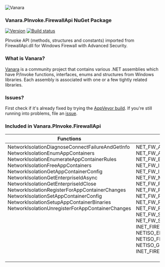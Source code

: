 ﻿![Vanara](https://github.com/dahall/Vanara/raw/master/docs/icons/VanaraHeading.png)
### Vanara.PInvoke.FirewallApi NuGet Package
[![Version](https://img.shields.io/nuget/v/Vanara.PInvoke.FirewallApi?label=NuGet&style=flat-square)](https://github.com/dahall/Vanara/releases)
[![Build status](https://img.shields.io/appveyor/build/dahall/vanara?label=AppVeyor%20build&style=flat-square)](https://ci.appveyor.com/project/dahall/vanara)

PInvoke API (methods, structures and constants) imported from FirewallApi.dll for Windows Firewall with Advanced Security.

### What is Vanara?

[Vanara](https://github.com/dahall/Vanara) is a community project that contains various .NET assemblies which have P/Invoke functions, interfaces, enums and structures from Windows libraries. Each assembly is associated with one or a few tightly related libraries.

### Issues?

First check if it's already fixed by trying the [AppVeyor build](https://ci.appveyor.com/nuget/vanara-prerelease).
If you're still running into problems, file an [issue](https://github.com/dahall/Vanara/issues).

### Included in Vanara.PInvoke.FirewallApi

Functions | Enumerations | Structures | Interfaces
--- | --- | --- | ---
NetworkIsolationDiagnoseConnectFailureAndGetInfo<br>NetworkIsolationEnumAppContainers<br>NetworkIsolationEnumerateAppContainerRules<br>NetworkIsolationFreeAppContainers<br>NetworkIsolationGetAppContainerConfig<br>NetworkIsolationGetEnterpriseIdAsync<br>NetworkIsolationGetEnterpriseIdClose<br>NetworkIsolationRegisterForAppContainerChanges<br>NetworkIsolationSetAppContainerConfig<br>NetworkIsolationSetupAppContainerBinaries<br>NetworkIsolationUnregisterForAppContainerChanges<br><br><br><br><br><br><br><br><br> | NET_FW_ACTION<br>NET_FW_AUTHENTICATE_TYPE<br>NET_FW_EDGE_TRAVERSAL_TYPE<br>NET_FW_IP_PROTOCOL<br>NET_FW_IP_VERSION<br>NET_FW_MODIFY_STATE<br>NET_FW_POLICY_TYPE<br>NET_FW_PROFILE_TYPE<br>NET_FW_PROFILE_TYPE2<br>NET_FW_RULE_CATEGORY<br>NET_FW_RULE_DIRECTION<br>NET_FW_SCOPE<br>NET_FW_SERVICE_TYPE<br>INET_FIREWALL_AC_CREATION_TYPE<br>NETISO_ERROR_TYPE<br>NETISO_FLAG<br>NETISO_GEID<br>INET_FIREWALL_AC_CHANGE_TYPE<br><br> | INET_FIREWALL_AC_BINARIES<br>INET_FIREWALL_AC_CHANGE<br>INET_FIREWALL_AC_CAPABILITIES<br>INET_FIREWALL_APP_CONTAINER<br>UNIONType<br><br><br><br><br><br><br><br><br><br><br><br><br><br><br> | INetFwAuthorizedApplication<br>INetFwAuthorizedApplications<br>INetFwIcmpSettings<br>INetFwMgr<br>INetFwOpenPort<br>INetFwOpenPorts<br>INetFwPolicy<br>INetFwPolicy2<br>INetFwProduct<br>INetFwProducts<br>INetFwProfile<br>INetFwRemoteAdminSettings<br>INetFwRule<br>INetFwRule2<br>INetFwRule3<br>INetFwRules<br>INetFwService<br>INetFwServiceRestriction<br>INetFwServices<br>
